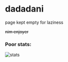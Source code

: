 # dadadani

page kept empty for laziness


~~nim enjoyer~~

### Poor stats:
![stats](https://github-readme-stats.vercel.app/api?username=dadadani&show_icons=true&theme=radical)
